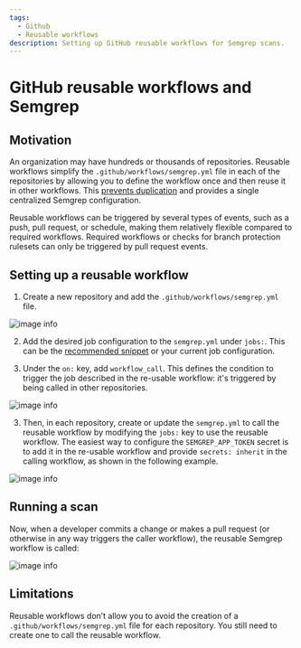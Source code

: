 ```yaml
---
tags:
  - Github
  - Reusable workflows
description: Setting up GitHub reusable workflows for Semgrep scans.
---
```


# GitHub reusable workflows and Semgrep

## Motivation

An organization may have hundreds or thousands of repositories. Reusable workflows simplify the `.github/workflows/semgrep.yml` file in each of the repositories by allowing you to define the workflow once and then reuse it in other workflows. This [prevents duplication](https://docs.github.com/en/actions/using-workflows/reusing-workflows#overview) and provides a single centralized Semgrep configuration.

Reusable workflows can be triggered by several types of events, such as a push, pull request, or schedule, making them relatively flexible compared to required workflows. Required workflows or checks for branch protection rulesets can only be triggered by pull request events.

## Setting up a reusable workflow

1. Create a new repository and add the `.github/workflows/semgrep.yml` file.

![image info](/img/kb/reusable-workflows-image-1.png)

2. Add the desired job configuration to the `semgrep.yml` under `jobs:`. This can be the [recommended snippet](https://semgrep.dev/docs/semgrep-ci/sample-ci-configs/#sample-github-actions-configuration-file) or your current job configuration.

3. Under the `on:` key, add `workflow_call`. This defines the condition to trigger the job described in the re-usable workflow: it's triggered by being called in other repositories.

![image info](/img/kb/reusable-workflows-image-2.png)

3. Then, in each repository, create or update the `semgrep.yml` to call the reusable workflow by modifying the `jobs:` key to use the reusable workflow. The easiest way to configure the `SEMGREP_APP_TOKEN` secret is to add it in the re-usable workflow and provide `secrets: inherit` in the calling workflow, as shown in the following example.

![image info](/img/kb/reusable-workflows-image-3.png)

## Running a scan

Now, when a developer commits a change or makes a pull request (or otherwise in any way triggers the caller workflow), the reusable Semgrep workflow is called:

![image info](/img/kb/reusable-workflows-image-4.png)

## Limitations

Reusable workflows don’t allow you to avoid the creation of a `.github/workflows/semgrep.yml` file for each repository. You still need to create one to call the reusable workflow.
